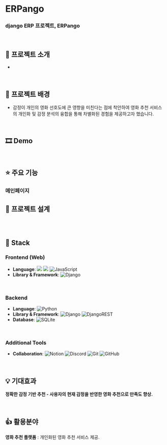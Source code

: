 
<h1 align="left">ERPango</h1>
<h3 align="left">django ERP 프로젝트, ERPango</h3>

<br/>

## 📝 프로젝트 소개
- 
<br/>

## 🌁 프로젝트 배경
- 감정이 개인의 영화 선호도에 큰 영향을 미친다는 점에 착안하여 영화 추천 서비스의 개인화 및 감정 분석의 융합을 통해 차별화된 경험을 제공하고자 했습니다.

<br/>

## 🎞 Demo

<br/>

## ⭐ 주요 기능
### 메인페이지


## 🔨 프로젝트 설계

<br/>

<br/>

## 🔧 Stack
### **Frontend (Web)**
- **Language**: <img src="https://img.shields.io/badge/HTML5-E34F26?style=for-the-badge&logo=HTML5&logoColor=white"> <img src="https://img.shields.io/badge/CSS3-1572B6?style=for-the-badge&logo=CSS3&logoColor=white"> ![JavaScript](https://img.shields.io/badge/javascript-%23323330.svg?style=for-the-badge&logo=javascript&logoColor=%23F7DF1E)
- **Library & Framework**: ![Django](https://img.shields.io/badge/django-%23092E20.svg?style=for-the-badge&logo=django&logoColor=white)
<br/>

### **Backend**
- **Language**: ![Python](https://img.shields.io/badge/python-3670A0?style=for-the-badge&logo=python&logoColor=ffdd54)
- **Library & Framework**: ![Django](https://img.shields.io/badge/django-%23092E20.svg?style=for-the-badge&logo=django&logoColor=white) ![DjangoREST](https://img.shields.io/badge/DJANGO-REST-ff1709?style=for-the-badge&logo=django&logoColor=white&color=ff1709&labelColor=gray) 
- **Database**: ![SQLite](https://img.shields.io/badge/sqlite-%2307405e.svg?style=for-the-badge&logo=sqlite&logoColor=white)
<br/>

### **Additional Tools**
- **Collaboration**: ![Notion](https://img.shields.io/badge/Notion-%23000000.svg?style=for-the-badge&logo=notion&logoColor=white) ![Discord](https://img.shields.io/badge/Discord-%235865F2.svg?style=for-the-badge&logo=discord&logoColor=white) ![Git](https://img.shields.io/badge/git-%23F05033.svg?style=for-the-badge&logo=git&logoColor=white) ![GitHub](https://img.shields.io/badge/github-%23121011.svg?style=for-the-badge&logo=github&logoColor=white)

<br/>

## 💡 기대효과
**정확한 감정 기반 추천 - 사용자의 현재 감정을 반영한 영화 추천으로 만족도 향상.**



<br/>

## 👍 활용분야
**영화 추천 플랫폼** : 개인화된 영화 추천 서비스 제공.

